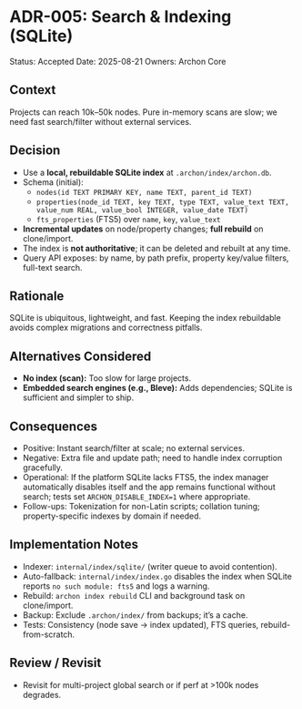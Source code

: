 # ADR-005: Search & Indexing (SQLite)

Status: Accepted
Date: 2025-08-21
Owners: Archon Core

## Context

Projects can reach 10k–50k nodes. Pure in-memory scans are slow; we need fast search/filter without external services.

## Decision

- Use a **local, rebuildable SQLite index** at `.archon/index/archon.db`.
- Schema (initial):
  - `nodes(id TEXT PRIMARY KEY, name TEXT, parent_id TEXT)`
  - `properties(node_id TEXT, key TEXT, type TEXT,
     value_text TEXT, value_num REAL, value_bool INTEGER, value_date TEXT)`
  - `fts_properties` (FTS5) over `name`, `key`, `value_text`
- **Incremental updates** on node/property changes; **full rebuild** on clone/import.
- The index is **not authoritative**; it can be deleted and rebuilt at any time.
- Query API exposes: by name, by path prefix, property key/value filters, full-text search.

## Rationale

SQLite is ubiquitous, lightweight, and fast. Keeping the index rebuildable avoids complex migrations and correctness pitfalls.

## Alternatives Considered

- **No index (scan):** Too slow for large projects.
- **Embedded search engines (e.g., Bleve):** Adds dependencies; SQLite is sufficient and simpler to ship.

## Consequences

- Positive: Instant search/filter at scale; no external services.
- Negative: Extra file and update path; need to handle index corruption gracefully.
- Operational: If the platform SQLite lacks FTS5, the index manager automatically disables itself and the app remains functional without search; tests set `ARCHON_DISABLE_INDEX=1` where appropriate.
- Follow-ups: Tokenization for non-Latin scripts; collation tuning; property-specific indexes by domain if needed.

## Implementation Notes

- Indexer: `internal/index/sqlite/` (writer queue to avoid contention).
- Auto-fallback: `internal/index/index.go` disables the index when SQLite reports `no such module: fts5` and logs a warning.
- Rebuild: `archon index rebuild` CLI and background task on clone/import.
- Backup: Exclude `.archon/index/` from backups; it’s a cache.
- Tests: Consistency (node save → index updated), FTS queries, rebuild-from-scratch.

## Review / Revisit

- Revisit for multi-project global search or if perf at >100k nodes degrades.
